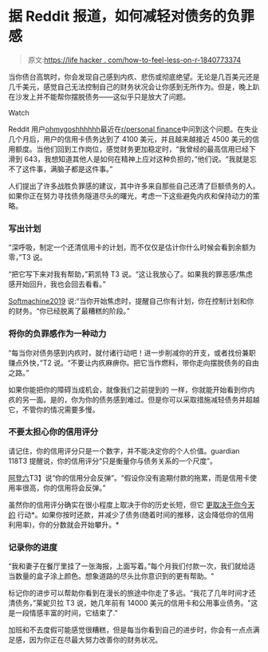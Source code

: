 # 据 Reddit 报道，如何减轻对债务的负罪感

> 原文:[https://life hacker . com/how-to-feel-less-on-r-1840773374](https://lifehacker.com/how-to-feel-less-guilty-about-your-debt-according-to-r-1840773374)

当你债台高筑时，你会发现自己感到内疚、悲伤或彻底绝望。无论是几百美元还是几千美元，感觉自己无法控制自己的财务状况会让你感到无所作为。但是，晚上趴在沙发上并不能帮你摆脱债务——这似乎只是放大了问题。

Watch

Reddit 用户[ohmygoshhhhhh](https://www.reddit.com/r/personalfinance/comments/eemk8h/how_to_reduce_guilt_while_in_debt/)最近在[r/personal finance](https://www.reddit.com/r/personalfinance)中问到这个问题。在失业几个月后，用户的信用卡债务达到了 4100 美元，并且越来越接近 4500 美元的信用额度。当他们回到工作岗位，感觉财务更加稳定时，“我曾经的最高信用已经下滑到 643，我想知道其他人是如何在精神上应对这种负担的，”他们说。“我就是忘不了这件事，满脑子都是这件事。”

人们提出了许多战胜负罪感的建议，其中许多来自那些自己还清了巨额债务的人。如果你正在努力寻找债务隧道尽头的曙光，考虑一下这些避免内疚和保持动力的策略。

### **写出计划**

“深呼吸，制定一个还清信用卡的计划，而不仅仅是估计你什么时候会看到余额为零，”T3 说。

“把它写下来对我有帮助，”莉凯特 T3 说。“这让我放心了。如果我的罪恶感/焦虑感开始回升，我也会回去看看。”

[Softmachine2019](https://www.reddit.com/r/personalfinance/comments/eemk8h/how_to_reduce_guilt_while_in_debt/fburcxx/) 说:“当你开始焦虑时，提醒自己你有计划，你在控制计划和你的财务。“你已经脱离了最糟糕的阶段。”

### 将你的负罪感作为一种动力

“每当你对债务感到内疚时，就付诸行动吧！进一步削减你的开支，或者找份兼职赚点外快，”T2 说。“不要让内疚麻痹你。把它当作燃料，带你走向摆脱债务的自由之路。”

如果你能把你的障碍当成机会，就像我们之前提到的 一样，你就能开始看到你内疚的另一面。是的，你为你的债务感到难过。但是你可以采取措施减轻债务并超越它，不管你的情况需要多慢。

### **不要太担心你的信用评分**

请记住，你的信用评分只是一个数字，并不能决定你的个人价值。guardian 118T3 提醒说，你的信用评分“只是衡量你与债务关系的一个尺度”。

[阿登六](https://www.reddit.com/r/personalfinance/comments/eemk8h/how_to_reduce_guilt_while_in_debt/fbuvm48/)T3】说“你的信用分会反弹”。“假设你没有逾期付款的拖累，而是信用卡使用率很高，你的信用将会反弹。”

虽然你的信用评分确实在很小程度上取决于你的历史长短，但它 [更取决于你今天的](https://lifehacker.com/the-5-factors-behind-your-credit-score-1797277397) 行动*。如果你按时还款，并减少了债务(随着时间的推移，这会降低你的信用利用率)，你的分数就会开始攀升。*

### **记录你的进度**

“我和妻子在餐厅里挂了一张海报，上面写着。”每个月我们付款一次，我们就给适当数量的盒子涂上颜色。想象道路的尽头比你意识到的更有帮助。"

标记你的进步可以帮助你看到在漫长的旅途中你走了多远。“我花了几年时间才还清债务，”莱妮贝拉 T3 说，她几年前有 14000 美元的信用卡和公用事业债务。"这是一段情感丰富的时间，它结束了."

加班和不去度假可能感觉很糟糕，但是每当你看到自己的进步时，你会有一点点满足感，因为你正在尽最大努力改善你的财务状况。